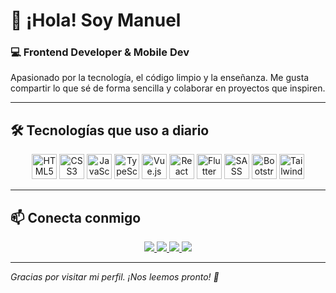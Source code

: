 # 👋 ¡Hola! Soy Manuel

### 💻 Frontend Developer & Mobile Dev  
Apasionado por la tecnología, el código limpio y la enseñanza. Me gusta compartir lo que sé de forma sencilla y colaborar en proyectos que inspiren.

---

## 🛠️ Tecnologías que uso a diario

<div align="center">
  <img src="https://cdn.jsdelivr.net/gh/devicons/devicon/icons/html5/html5-original.svg" height="40" alt="HTML5" />
  <img src="https://cdn.jsdelivr.net/gh/devicons/devicon/icons/css3/css3-original.svg" height="40" alt="CSS3" />
  <img src="https://cdn.jsdelivr.net/gh/devicons/devicon/icons/javascript/javascript-original.svg" height="40" alt="JavaScript" />
  <img src="https://cdn.jsdelivr.net/gh/devicons/devicon/icons/typescript/typescript-original.svg" height="40" alt="TypeScript" />
  <img src="https://cdn.jsdelivr.net/gh/devicons/devicon/icons/vuejs/vuejs-original.svg" height="40" alt="Vue.js" />
  <img src="https://cdn.jsdelivr.net/gh/devicons/devicon/icons/react/react-original.svg" height="40" alt="React" />
  <img src="https://cdn.jsdelivr.net/gh/devicons/devicon/icons/flutter/flutter-original.svg" height="40" alt="Flutter" />
  <img src="https://cdn.jsdelivr.net/gh/devicons/devicon/icons/sass/sass-original.svg" height="40" alt="SASS" />
  <img src="https://cdn.jsdelivr.net/gh/devicons/devicon/icons/bootstrap/bootstrap-original.svg" height="40" alt="Bootstrap" />
  <img src="https://cdn.jsdelivr.net/gh/devicons/devicon/icons/tailwindcss/tailwindcss-plain.svg" height="40" alt="Tailwind CSS" />
</div>

---

## 📫 Conecta conmigo

<div align="center">
  <a href="https://manuel-nrj.vercel.app/"target="_blank">
    <img src="https://img.shields.io/badge/🌐%20Portafolio-000?style=for-the-badge&logo=google-chrome&logoColor=white" />
  </a>
  <a href="https://discord.com/users/tuusuario" target="_blank">
    <img src="https://img.shields.io/badge/💬%20Discord-5865F2?style=for-the-badge&logo=discord&logoColor=white" />
  </a>
  <a href="mailto:manuel.nrj.09@email.com">
    <img src="https://img.shields.io/badge/✉️%20Gmail-D14836?style=for-the-badge&logo=gmail&logoColor=white" />
  </a>
  <a href="https://www.linkedin.com/in/manuelnrj-dev/" target="_blank">
    <img src="https://img.shields.io/badge/💼%20LinkedIn-0077B5?style=for-the-badge&logo=linkedin&logoColor=white" />
  </a>
</div>

---

_Gracias por visitar mi perfil. ¡Nos leemos pronto! 🚀_

